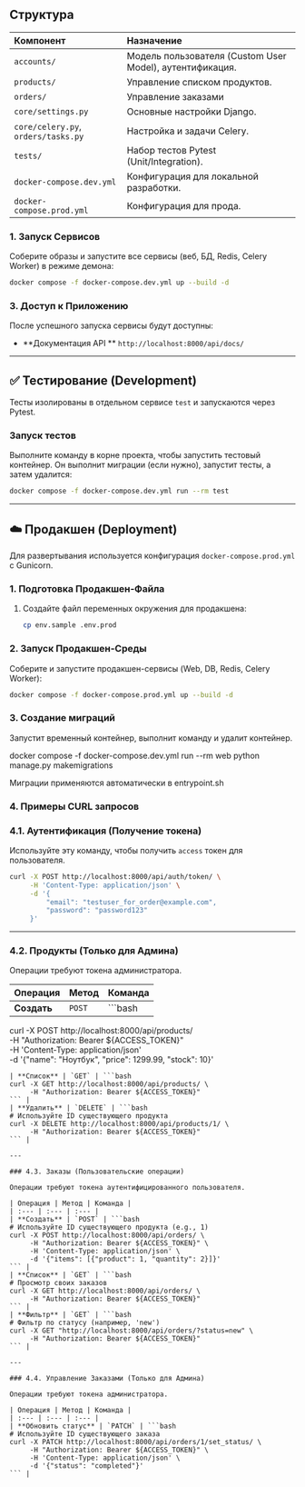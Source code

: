 ## Структура

| Компонент | Назначение |
| :--- | :--- |
| `accounts/` | Модель пользователя (Custom User Model), аутентификация. |
| `products/` | Управление списком продуктов. |
| `orders/` | Управление заказами|
| `core/settings.py` | Основные настройки Django. |
| `core/celery.py`, `orders/tasks.py` | Настройка и задачи Celery. |
| `tests/` | Набор тестов Pytest (Unit/Integration). |
| `docker-compose.dev.yml` | Конфигурация для локальной разработки. |
| `docker-compose.prod.yml` | Конфигурация для прода. |


### 1\. Запуск Сервисов

Соберите образы и запустите все сервисы (веб, БД, Redis, Celery Worker) в режиме демона:

```bash
docker compose -f docker-compose.dev.yml up --build -d
```

### 3\. Доступ к Приложению

После успешного запуска сервисы будут доступны:

  * **Документация API ** `http://localhost:8000/api/docs/`

-----

## ✅ Тестирование (Development)

Тесты изолированы в отдельном сервисе `test` и запускаются через Pytest.

### Запуск тестов

Выполните команду в корне проекта, чтобы запустить тестовый контейнер. Он выполнит миграции (если нужно), запустит тесты, а затем удалится:

```bash
docker compose -f docker-compose.dev.yml run --rm test
```

-----

## ☁️ Продакшен (Deployment)

Для развертывания используется конфигурация `docker-compose.prod.yml` с Gunicorn.

### 1\. Подготовка Продакшен-Файла

1.  Создайте файл переменных окружения для продакшена:
    ```bash
    cp env.sample .env.prod
    ```

### 2\. Запуск Продакшен-Среды

Соберите и запустите продакшен-сервисы (Web, DB, Redis, Celery Worker):

```bash
docker compose -f docker-compose.prod.yml up --build -d
```
### 3\. Создание миграций
Запустит временный контейнер, выполнит команду и удалит контейнер.

docker compose -f docker-compose.dev.yml run --rm web python manage.py makemigrations

Миграции применяются автоматически в entrypoint.sh

### 4\. Примеры CURL запросов

### 4.1\. Аутентификация (Получение токена)

Используйте эту команду, чтобы получить `access` токен для пользователя.

```bash
curl -X POST http://localhost:8000/api/auth/token/ \
     -H 'Content-Type: application/json' \
     -d '{
         "email": "testuser_for_order@example.com",
         "password": "password123"
     }'
```

-----

### 4.2\. Продукты (Только для Админа)

Операции требуют токена администратора.

| Операция | Метод | Команда |
| :--- | :--- | :--- |
| **Создать** | `POST` | \`\`\`bash
curl -X POST http://localhost:8000/api/products/  
\-H "Authorization: Bearer ${ACCESS\_TOKEN}"  
\-H 'Content-Type: application/json'  
\-d '{"name": "Ноутбук", "price": 1299.99, "stock": 10}'

````|
| **Список** | `GET` | ```bash
curl -X GET http://localhost:8000/api/products/ \
     -H "Authorization: Bearer ${ACCESS_TOKEN}"
``` |
| **Удалить** | `DELETE` | ```bash
# Используйте ID существующего продукта
curl -X DELETE http://localhost:8000/api/products/1/ \
     -H "Authorization: Bearer ${ACCESS_TOKEN}"
``` |

---

### 4.3. Заказы (Пользовательские операции)

Операции требуют токена аутентифицированного пользователя.

| Операция | Метод | Команда |
| :--- | :--- | :--- |
| **Создать** | `POST` | ```bash
# Используйте ID существующего продукта (e.g., 1)
curl -X POST http://localhost:8000/api/orders/ \
     -H "Authorization: Bearer ${ACCESS_TOKEN}" \
     -H 'Content-Type: application/json' \
     -d '{"items": [{"product": 1, "quantity": 2}]}'
``` |
| **Список** | `GET` | ```bash
# Просмотр своих заказов
curl -X GET http://localhost:8000/api/orders/ \
     -H "Authorization: Bearer ${ACCESS_TOKEN}"
``` |
| **Фильтр** | `GET` | ```bash
# Фильтр по статусу (например, 'new')
curl -X GET "http://localhost:8000/api/orders/?status=new" \
     -H "Authorization: Bearer ${ACCESS_TOKEN}"
``` |

---

### 4.4. Управление Заказами (Только для Админа)

Операции требуют токена администратора.

| Операция | Метод | Команда |
| :--- | :--- | :--- |
| **Обновить статус** | `PATCH` | ```bash
# Используйте ID существующего заказа
curl -X PATCH http://localhost:8000/api/orders/1/set_status/ \
     -H "Authorization: Bearer ${ACCESS_TOKEN}" \
     -H 'Content-Type: application/json' \
     -d '{"status": "completed"}'
``` |
````